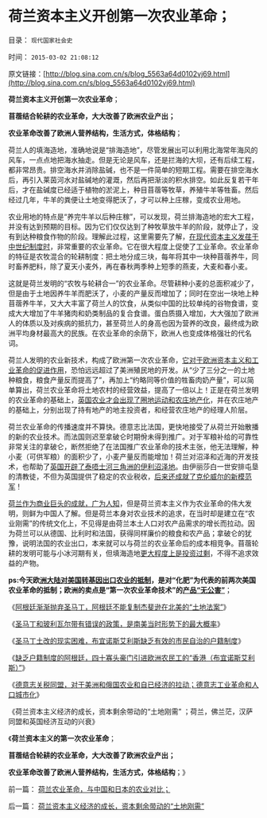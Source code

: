 # 荷兰资本主义开创第一次农业革命；

目录： `现代国家社会史` 

时间： `2015-03-02 21:08:12` 

原文链接：[http://blog.sina.com.cn/s/blog_5563a64d0102vj69.html](http://blog.sina.com.cn/s/blog_5563a64d0102vj69.html)

**荷兰资本主义开创第一次农业革命**；

**苜蓿结合轮耕的农业革命，大大改善了欧洲农业产出；**

**农业革命改善了欧洲人营养结构，生活方式，体格结构**；

荷兰人的填海造地，准确地说是“排海造地”，尽管发展出可以利用北海常年海风的风车，一点点地把海水抽走。但是无论是风车，还是拦海的大坝，还有后续工程，都非常昂贵。排空海水并消除盐碱，也不是一件简单的短期工程。需要在排空海水后，再引入莱茵河水对盐碱地的灌溉，然后再把渐淡的积水排空。如此反复若干年后，才在盐碱度已经适于植物的淤泥上，种目苜蓿等牧草，养殖牛羊等牲畜。然后经过几年，牛羊的粪便让土地变得肥沃了，才可以种上庄稼，变成农业用地。

农业用地的特点是“养完牛羊以后种庄稼”，可以发现，荷兰排海造地的宏大工程，并没有达到预期的目标。因为它们仅仅达到了种牧草放牛羊的阶段，就停止了，没有到达种粮食作物的阶段。理解此过程，这里需要先了解，[在现代资本主义发荏于中世纪制度时](../../../2011/3/15/一帆风顺的荷兰资本主义进程.md)，非常重要的农业革命。它在很大程度上促使了工业革命。农业革命的特征是农牧混合的轮耕制度：把土地分成三块，每年将其中一块种苜蓿养牛，同时畜养肥料，除了夏天小麦外，再在春秋两季种上短季的燕麦，大麦和春小麦。

这就是荷兰发明的“农牧与轮耕合一”的农业革命。尽管耕种小麦的总面积减少了，但是由于土地因养牛羊而肥沃了，小麦的产量反而增加了；同时在空出一块地上种苜蓿养牛羊，又大大丰富了荷兰人的饮食，从类似中国的比较单纯的谷物食谱，变成大大增加了牛羊猪肉和奶类制品的复合食谱。蛋白质摄入增加，大大强加了欧洲人的体质以及对疾病的抵抗力，甚至荷兰人的身高也因为营养的改良，最终成为欧洲平均身材最高大的民族。在农业革命的余荫下，欧洲人也变成体格强壮的代名词。

荷兰人发明的农业新技术，构成了欧洲第一次农业革命，[它对于欧洲资本主义和工业革命的促进作用](../../../2010/10/30/工业革命是通货紧缩和市场扩大而不是资本积累.md)，恐怕远远超过了美洲殖民地的开发。从“少了三分之一的土地种粮食，粮食产量反而提高了”，再加上“约略同等价值的牲畜肉奶产量”，可以简单算出，荷兰农业革命将土地农村的经营效益，提高了一倍以上！正是在荷兰发明的农业革命的基础上，[英国农业才会出现了圈地运动和农庄地产化](../../../2011/3/15/土地和住房不保值导致圈地运动.md)，并在农庄地产的基础上，分别出现了持有地产的地主投资者，和经营农庄地产的经理人阶层。

荷兰农业革命的传播速度并不算快。德意志比法国，更快地接受了从荷兰开始散播的新的农业技术。而法国则迟至拿破仑时期佾未得到推广。对于军粮补给的可靠性非常关注的拿破仑，断然拒绝了在法国推广农业革命的技术主张，他无法理解，种小麦（可供军粮）的面积少了，小麦产量反而能增加！荷兰对沼泽和近海的开发技术，也帮助了[英国开辟了泰唔士河三角洲的伊利沼泽地](../../../2011/12/1/英国内战中的（国王Vs自治市联盟）中的一小撮.md)。由伊丽莎白一世安排屯垦的清教徒，不但为英国提供了稳定的农业税收，[后来还成就了克伦威尔的新模范军](../../../2011/11/21/土地私有的农村是民主进程和社会稳定的坚强盟友.md)！

[荷兰作为商业巨头的成就，广为人知](../../../2011/8/19/“成也行会，败也行会”的荷兰和威尼斯.md)，但是荷兰资本主义作为农业革命的伟大发明，则鲜为中国人了解。但是荷兰本身对农业技术的追求，在当时却是建立在“农业刚需”的传统文化上，不见得是由荷兰本土人口对农产品需求的增长而拉动。因为荷兰可以从德国、比利时和法国，获得同样廉价的粮食和农产品；拿破仑的犹豫，说明法国的农业出口，本来就可以与荷兰的农业革命后的成本相竞争。苜蓿轮耕的发明可能与小冰河期有关，但填海造地[更大程度上是投资过剩](../../../2011/5/1/生产力不是财富，产能过剩是巨大浪费.md)，不得不追求效益的产物。

**ps:今天欧[洲大陆对美国转基因出口农业的抵制](../../../2011/7/12/粮食，转基因，食品安全的意识形态化；(大盘仍然强势).md)，是对“化肥”为代表的前两次美国农业革命的抵制；欧洲的卖点是“第一次农业革命技术”的[产品“无公害”](../../../2011/6/13/转基因禁入侵犯了消费者的人权.md)**；

《[阿根廷渐渐抛弃圣马丁，阿根廷不能复制杰斐逊在北美的“土地法案”](../../../2015/2/24/南美洲“反革命势力”随着解放而增长；圣马丁和阿根廷.md)》

《[圣马丁和玻利瓦尔带有错误的政策，是南美当时形势下的最大概率](../../../2015/2/25/从香港今天的四十豪门，理解布宜诺斯艾利斯的阿根廷.md)》

《[圣马丁土改的现实困难，布宜诺斯艾利斯缺乏有效的市民自治的户籍制度](../../../2015/2/26/圣马丁的困难，西班牙传统文化的特点，阿根廷的缺点.md)》

《[缺乏户籍制度的阿根廷，四十寡头豪门引进欧洲农民工的“香港（布宜诺斯艾利斯）”](../../../2015/2/27/北美和阿根廷，杰斐逊在最强化的户籍制度上建立美国.md)》

《[德意志关税同盟，对于美洲和俄国农业和自已经济的拉动；德意志工业革命和人口城市化](../../../2015/2/28/身在19世纪资本主义之福中不知福的德意志和马克思；.md)》

《荷兰资本主义经济的成长，资本剩余带动的“土地刚需” ；荷兰，佛兰茫，汉萨同盟和英国经济互动的兴衰》

《**荷兰资本主义的第一次农业革命**；

**苜蓿结合轮耕的农业革命，大大改善了欧洲农业产出；**

**农业革命改善了欧洲人营养结构，生活方式，体格结构**；》

前一篇： [荷兰农业革命，与中国和日本的农业对比；](../../../2015/3/3/荷兰农业革命，与中国和日本的农业对比；.md)

后一篇： [荷兰资本主义经济的成长，资本剩余带动的“土地刚需”](../../../2015/3/1/荷兰资本主义经济的成长，资本剩余带动的“土地刚需”.md)

